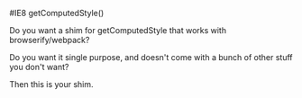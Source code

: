 #IE8 getComputedStyle()

Do you want a shim for getComputedStyle that works with browserify/webpack?

Do you want it single purpose, and doesn't come with a bunch of other stuff you don't want?

Then this is your shim.
